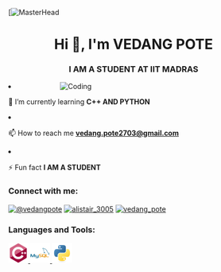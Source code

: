 [![MasterHead](https://64.media.tumblr.com/2d0af9c90d1b1107313cc20bda01548a/tumblr_outwxnanpp1u79o2lo1_1280.gifv)
<h1 align="center">Hi 👋, I'm VEDANG POTE</h1>
<h3 align="center">I AM A STUDENT AT IIT MADRAS</h3>
<img align="right" alt="Coding" width="400" src=https://miro.medium.com/max/1400/0*C-cPP9D2MIyeexAT.gif

- 🌱 I’m currently learning **C++ AND PYTHON**

- 📫 How to reach me **vedang.pote2703@gmail.com**

- ⚡ Fun fact **I AM A STUDENT**

<h3 align="left">Connect with me:</h3>
<p align="left">
<a href="https://twitter.com/@vedangpote" target="blank"><img align="center" src="https://raw.githubusercontent.com/rahuldkjain/github-profile-readme-generator/master/src/images/icons/Social/twitter.svg" alt="@vedangpote" height="30" width="40" /></a>
<a href="https://www.codechef.com/users/alistair_3005" target="blank"><img align="center" src="https://cdn.jsdelivr.net/npm/simple-icons@3.1.0/icons/codechef.svg" alt="alistair_3005" height="30" width="40" /></a>
<a href="https://codeforces.com/profile/vedang_pote" target="blank"><img align="center" src="https://raw.githubusercontent.com/rahuldkjain/github-profile-readme-generator/master/src/images/icons/Social/codeforces.svg" alt="vedang_pote" height="30" width="40" /></a>
</p>

<h3 align="left">Languages and Tools:</h3>
<p align="left"> <a href="https://www.w3schools.com/cpp/" target="_blank" rel="noreferrer"> <img src="https://raw.githubusercontent.com/devicons/devicon/master/icons/cplusplus/cplusplus-original.svg" alt="cplusplus" width="40" height="40"/> </a> <a href="https://www.mysql.com/" target="_blank" rel="noreferrer"> <img src="https://raw.githubusercontent.com/devicons/devicon/master/icons/mysql/mysql-original-wordmark.svg" alt="mysql" width="40" height="40"/> </a> <a href="https://www.python.org" target="_blank" rel="noreferrer"> <img src="https://raw.githubusercontent.com/devicons/devicon/master/icons/python/python-original.svg" alt="python" width="40" height="40"/> </a> </p>
